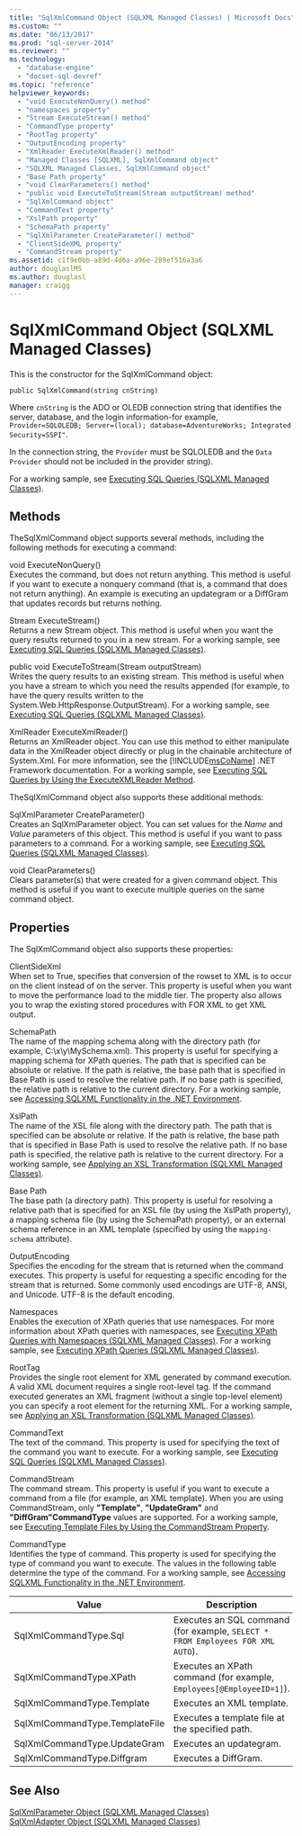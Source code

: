 ```yaml
---
title: "SqlXmlCommand Object (SQLXML Managed Classes) | Microsoft Docs"
ms.custom: ""
ms.date: "06/13/2017"
ms.prod: "sql-server-2014"
ms.reviewer: ""
ms.technology: 
  - "database-engine"
  - "docset-sql-devref"
ms.topic: "reference"
helpviewer_keywords: 
  - "void ExecuteNonQuery() method"
  - "namespaces property"
  - "Stream ExecuteStream() method"
  - "CommandType property"
  - "RootTag property"
  - "OutputEncoding property"
  - "XmlReader ExecuteXmlReader() method"
  - "Managed Classes [SQLXML], SqlXmlCommand object"
  - "SQLXML Managed Classes, SqlXmlCommand object"
  - "Base Path property"
  - "void ClearParameters() method"
  - "public void ExecuteToStream(Stream outputStream) method"
  - "SqlXmlCommand object"
  - "CommandText property"
  - "XslPath property"
  - "SchemaPath property"
  - "SqlXmlParameter CreateParameter() method"
  - "ClientSideXML property"
  - "CommandStream property"
ms.assetid: c1f9e0bb-a89d-4d6a-a96e-289ef516a3a6
author: douglaslMS
ms.author: douglasl
manager: craigg
---
```

# SqlXmlCommand Object (SQLXML Managed Classes)
  This is the constructor for the SqlXmlCommand object:  
  
```  
public SqlXmlCommand(string cnString)  
```  
  
 Where `cnString` is the ADO or OLEDB connection string that identifies the server, database, and the login information-for example, `Provider=SQLOLEDB; Server=(local); database=AdventureWorks; Integrated Security=SSPI"`.  
  
 In the connection string, the `Provider` must be SQLOLEDB and the `Data Provider` should not be included in the provider string).  
  
 For a working sample, see [Executing SQL Queries &#40;SQLXML Managed Classes&#41;](sqlxml-4-0-net-framework-support-managed-classes.md).  
  
## Methods  
 TheSqlXmlCommand object supports several methods, including the following methods for executing a command:  
  
 void ExecuteNonQuery()  
 Executes the command, but does not return anything. This method is useful if you want to execute a nonquery command (that is, a command that does not return anything). An example is executing an updategram or a DiffGram that updates records but returns nothing.  
  
 Stream ExecuteStream()  
 Returns a new Stream object. This method is useful when you want the query results returned to you in a new stream. For a working sample, see [Executing SQL Queries &#40;SQLXML Managed Classes&#41;](sqlxml-4-0-net-framework-support-managed-classes.md).  
  
 public void ExecuteToStream(Stream outputStream)  
 Writes the query results to an existing stream. This method is useful when you have a stream to which you need the results appended (for example, to have the query results written to the System.Web.HttpResponse.OutputStream). For a working sample, see [Executing SQL Queries &#40;SQLXML Managed Classes&#41;](sqlxml-4-0-net-framework-support-managed-classes.md).  
  
 XmlReader ExecuteXmlReader()  
 Returns an XmlReader object. You can use this method to either manipulate data in the XmlReader object directly or plug in the chainable architecture of System.Xml. For more information, see the [!INCLUDE[msCoName](../../../includes/msconame-md.md)] .NET Framework documentation. For a working sample, see [Executing SQL Queries by Using the ExecuteXMLReader Method](executing-sql-queries-by-using-the-executexmlreader-method.md).  
  
 TheSqlXmlCommand object also supports these additional methods:  
  
 SqlXmlParameter CreateParameter()  
 Creates an SqlXmlParameter object. You can set values for the *Name* and *Value* parameters of this object. This method is useful if you want to pass parameters to a command. For a working sample, see [Executing SQL Queries &#40;SQLXML Managed Classes&#41;](sqlxml-4-0-net-framework-support-managed-classes.md).  
  
 void ClearParameters()  
 Clears parameter(s) that were created for a given command object. This method is useful if you want to execute multiple queries on the same command object.  
  
## Properties  
 The SqlXmlCommand object also supports these properties:  
  
 ClientSideXml  
 When set to True, specifies that conversion of the rowset to XML is to occur on the client instead of on the server. This property is useful when you want to move the performance load to the middle tier. The property also allows you to wrap the existing stored procedures with FOR XML to get XML output.  
  
 SchemaPath  
 The name of the mapping schema along with the directory path (for example, C:\x\y\MySchema.xml). This property is useful for specifying a mapping schema for XPath queries. The path that is specified can be absolute or relative. If the path is relative, the base path that is specified in Base Path is used to resolve the relative path. If no base path is specified, the relative path is relative to the current directory. For a working sample, see [Accessing SQLXML Functionality in the .NET Environment](accessing-sqlxml-functionality-in-the-net-environment.md).  
  
 XslPath  
 The name of the XSL file along with the directory path. The path that is specified can be absolute or relative. If the path is relative, the base path that is specified in Base Path is used to resolve the relative path. If no base path is specified, the relative path is relative to the current directory. For a working sample, see [Applying an XSL Transformation &#40;SQLXML Managed Classes&#41;](applying-an-xsl-transformation-sqlxml-managed-classes.md).  
  
 Base Path  
 The base path (a directory path). This property is useful for resolving a relative path that is specified for an XSL file (by using the XslPath property), a mapping schema file (by using the SchemaPath property), or an external schema reference in an XML template (specified by using the `mapping-schema` attribute).  
  
 OutputEncoding  
 Specifies the encoding for the stream that is returned when the command executes. This property is useful for requesting a specific encoding for the stream that is returned. Some commonly used encodings are UTF-8, ANSI, and Unicode. UTF-8 is the default encoding.  
  
 Namespaces  
 Enables the execution of XPath queries that use namespaces. For more information about XPath queries with namespaces, see [Executing XPath Queries with Namespaces &#40;SQLXML Managed Classes&#41;](executing-xpath-queries-with-namespaces-sqlxml-managed-classes.md). For a working sample, see [Executing XPath Queries &#40;SQLXML Managed Classes&#41;](executing-xpath-queries-sqlxml-managed-classes.md).  
  
 RootTag  
 Provides the single root element for XML generated by command execution. A valid XML document requires a single root-level tag. If the command executed generates an XML fragment (without a single top-level element) you can specify a root element for the returning XML. For a working sample, see [Applying an XSL Transformation &#40;SQLXML Managed Classes&#41;](applying-an-xsl-transformation-sqlxml-managed-classes.md).  
  
 CommandText  
 The text of the command. This property is used for specifying the text of the command you want to execute. For a working sample, see [Executing SQL Queries &#40;SQLXML Managed Classes&#41;](sqlxml-4-0-net-framework-support-managed-classes.md).  
  
 CommandStream  
 The command stream. This property is useful if you want to execute a command from a file (for example, an XML template). When you are using CommandStream, only **"Template"**, **"UpdateGram"** and **"DiffGram"CommandType** values are supported. For a working sample, see [Executing Template Files by Using the CommandStream Property](executing-template-files-by-using-the-commandstream-property.md).  
  
 CommandType  
 Identifies the type of command. This property is used for specifying the type of command you want to execute. The values in the following table determine the type of the command. For a working sample, see [Accessing SQLXML Functionality in the .NET Environment](accessing-sqlxml-functionality-in-the-net-environment.md).  
  
|Value|Description|  
|-----------|-----------------|  
|SqlXmlCommandType.Sql|Executes an SQL command (for example, `SELECT * FROM Employees FOR XML AUTO`).|  
|SqlXmlCommandType.XPath|Executes an XPath command (for example, `Employees[@EmployeeID=1]`).|  
|SqlXmlCommandType.Template|Executes an XML template.|  
|SqlXmlCommandType.TemplateFile|Executes a template file at the specified path.|  
|SqlXmlCommandType.UpdateGram|Executes an updategram.|  
|SqlXmlCommandType.Diffgram|Executes a DiffGram.|  
  
## See Also  
 [SqlXmlParameter Object &#40;SQLXML Managed Classes&#41;](sqlxml-managed-classes-sqlxmlparameter-object.md)   
 [SqlXmlAdapter Object &#40;SQLXML Managed Classes&#41;](sqlxml-managed-classes-sqlxmladapter-object.md)  
  
  
